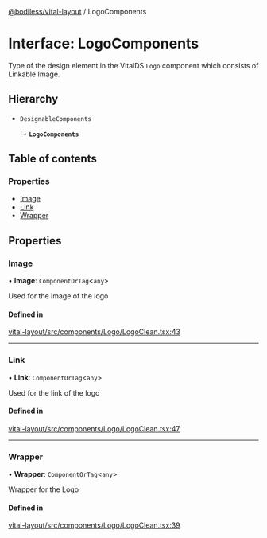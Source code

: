 [@bodiless/vital-layout](../README.md) / LogoComponents

# Interface: LogoComponents

Type of the design element in the VitalDS `Logo` component which consists of Linkable Image.

## Hierarchy

- `DesignableComponents`

  ↳ **`LogoComponents`**

## Table of contents

### Properties

- [Image](LogoComponents.md#image)
- [Link](LogoComponents.md#link)
- [Wrapper](LogoComponents.md#wrapper)

## Properties

### Image

• **Image**: `ComponentOrTag`<`any`\>

Used for the image of the logo

#### Defined in

[vital-layout/src/components/Logo/LogoClean.tsx:43](https://github.com/johnsonandjohnson/Bodiless-JS/blob/0f671adef/packages/vital-layout/src/components/Logo/LogoClean.tsx#L43)

___

### Link

• **Link**: `ComponentOrTag`<`any`\>

Used for the link of the logo

#### Defined in

[vital-layout/src/components/Logo/LogoClean.tsx:47](https://github.com/johnsonandjohnson/Bodiless-JS/blob/0f671adef/packages/vital-layout/src/components/Logo/LogoClean.tsx#L47)

___

### Wrapper

• **Wrapper**: `ComponentOrTag`<`any`\>

Wrapper for the Logo

#### Defined in

[vital-layout/src/components/Logo/LogoClean.tsx:39](https://github.com/johnsonandjohnson/Bodiless-JS/blob/0f671adef/packages/vital-layout/src/components/Logo/LogoClean.tsx#L39)
